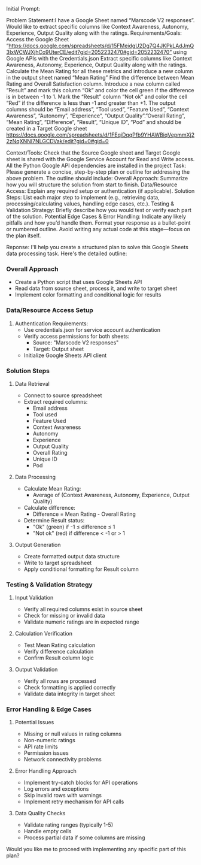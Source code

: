 Initial Prompt:

Problem Statement:I have a Google Sheet named “Marscode V2 responses”. Would like to extract specific columns like Context Awareness, Autonomy, Experience, Output Quality along with the ratings.
Requirements/Goals:
Access the Google Sheet “https://docs.google.com/spreadsheets/d/15FMeidgU2Dg7Q4JKPkLAdJmQ3IxWCWJXjhCo9UterCE/edit?gid=2052232470#gid=2052232470” using Google APIs with the Credentials.json
Extract specific columns like  Context Awareness, Autonomy, Experience, Output Quality along with the ratings.
Calculate the Mean Rating for all these metrics and introduce a new column in the output sheet named “Mean Rating”
Find the difference between Mean Rating and Overall Satisfaction column.
Introduce a new column called “Result” and mark this column “Ok” and color the cell green if the difference is in between -1 to 1.
Mark the “Result” column “Not ok” and color the cell “Red” if the difference is less than -1 and greater than +1.
The output columns should be “Email address”, “Tool used”, “Feature Used”, “Context Awareness”, “Autonomy”, “Experience”, “Output Quality”.”Overall Rating”, “Mean Rating”, “Difference”, “Result”, “Unique ID”, “Pod” and should be created in a Target Google sheet https://docs.google.com/spreadsheets/d/1FEqiDqqPfb9YHAWBiqVepmmXj22zNqXNNI7NLGCDVak/edit?gid=0#gid=0

Context/Tools:
Check that the Source Google sheet and Target Google sheet is shared with the Google Service Account for Read and Write access.
All the Python Google API dependencies are installed in the project
Task:
 Please generate a concise, step-by-step plan or outline for addressing the above problem. The outline should include:
Overall Approach:
Summarize how you will structure the solution from start to finish.
Data/Resource Access:
Explain any required setup or authentication (if applicable).
Solution Steps:
List each major step to implement (e.g., retrieving data, processing/calculating values, handling edge cases, etc.).
Testing & Validation Strategy:
Briefly describe how you would test or verify each part of the solution.
Potential Edge Cases & Error Handling:
Indicate any likely pitfalls and how you’d handle them.
Format your response as a bullet-point or numbered outline. Avoid writing any actual code at this stage—focus on the plan itself.


Reponse: 
I'll help you create a structured plan to solve this Google Sheets data processing task. Here's the detailed outline:

### Overall Approach
- Create a Python script that uses Google Sheets API
- Read data from source sheet, process it, and write to target sheet
- Implement color formatting and conditional logic for results

### Data/Resource Access Setup
1. Authentication Requirements:
   - Use credentials.json for service account authentication
   - Verify access permissions for both sheets:
     - Source: "Marscode V2 responses"
     - Target: Output sheet
   - Initialize Google Sheets API client

### Solution Steps
1. Data Retrieval
   - Connect to source spreadsheet
   - Extract required columns:
     - Email address
     - Tool used
     - Feature Used
     - Context Awareness
     - Autonomy
     - Experience
     - Output Quality
     - Overall Rating
     - Unique ID
     - Pod

2. Data Processing
   - Calculate Mean Rating:
     - Average of (Context Awareness, Autonomy, Experience, Output Quality)
   - Calculate difference:
     - Difference = Mean Rating - Overall Rating
   - Determine Result status:
     - "Ok" (green) if -1 ≤ difference ≤ 1
     - "Not ok" (red) if difference < -1 or > 1

3. Output Generation
   - Create formatted output data structure
   - Write to target spreadsheet
   - Apply conditional formatting for Result column

### Testing & Validation Strategy
1. Input Validation
   - Verify all required columns exist in source sheet
   - Check for missing or invalid data
   - Validate numeric ratings are in expected range

2. Calculation Verification
   - Test Mean Rating calculation
   - Verify difference calculation
   - Confirm Result column logic

3. Output Validation
   - Verify all rows are processed
   - Check formatting is applied correctly
   - Validate data integrity in target sheet

### Error Handling & Edge Cases
1. Potential Issues
   - Missing or null values in rating columns
   - Non-numeric ratings
   - API rate limits
   - Permission issues
   - Network connectivity problems

2. Error Handling Approach
   - Implement try-catch blocks for API operations
   - Log errors and exceptions
   - Skip invalid rows with warnings
   - Implement retry mechanism for API calls

3. Data Quality Checks
   - Validate rating ranges (typically 1-5)
   - Handle empty cells
   - Process partial data if some columns are missing

Would you like me to proceed with implementing any specific part of this plan?